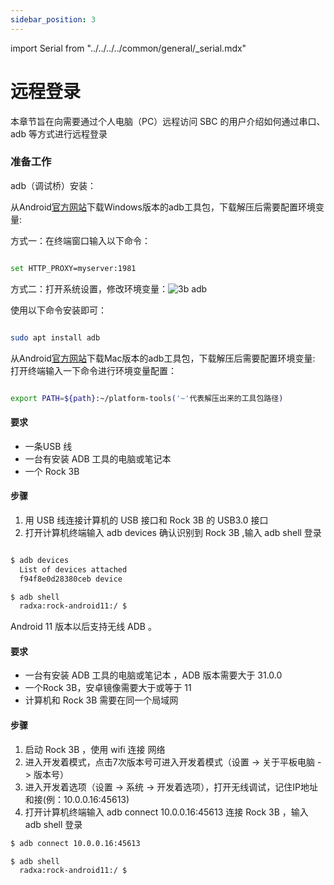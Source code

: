 ```yaml
---
sidebar_position: 3
---
```


import Serial from "../../../../common/general/\_serial.mdx"

# 远程登录

本章节旨在向需要通过个人电脑（PC）远程访问 SBC 的用户介绍如何通过串口、adb 等方式进行远程登录

<Tabs queryString="target">

<TabItem value="serial" label="串口登录">

<Serial platform="rk" model="3b"/>

</TabItem>

<TabItem value="adb" label="adb登录">

### 准备工作

adb（调试桥）安装：

<Tabs queryString="target">

<TabItem value="adb_windows" label="Windows">

从Android[官方网站](https://source.android.com/docs/setup/build/adb)下载Windows版本的adb工具包，下载解压后需要配置环境变量:

方式一：在终端窗口输入以下命令：

```bash

set HTTP_PROXY=myserver:1981

```

方式二：打开系统设置，修改环境变量：![3b adb](/img/nx5/adb_config.webp)

</TabItem>

<TabItem value="adb_linux" label="Linux">

使用以下命令安装即可：

```bash

sudo apt install adb

```

</TabItem>

<TabItem value="adb_mac" label="Mac">

从Android[官方网站](https://source.android.com/docs/setup/build/adb)下载Mac版本的adb工具包，下载解压后需要配置环境变量:
打开终端输入一下命令进行环境变量配置：

```bash

export PATH=${path}:~/platform-tools('~'代表解压出来的工具包路径)

```

</TabItem>

</Tabs>

<Tabs queryString="target">

<TabItem value="wired_adb" label="有线登录">

#### 要求

- 一条USB 线
- 一台有安装 ADB 工具的电脑或笔记本
- 一个 Rock 3B

#### 步骤

1. 用 USB 线连接计算机的 USB 接口和 Rock 3B 的 USB3.0 接口
2. 打开计算机终端输入 adb devices 确认识别到 Rock 3B ,输入 adb shell 登录

```bash

$ adb devices
  List of devices attached
  f94f8e0d28380ceb device

$ adb shell
  radxa:rock-android11:/ $

```

</TabItem>

<TabItem value="wireless_adb" label="无线登录">

Android 11 版本以后支持无线 ADB 。

#### 要求

- 一台有安装 ADB 工具的电脑或笔记本 ，ADB 版本需要大于 31.0.0
- 一个Rock 3B，安卓镜像需要大于或等于 11
- 计算机和 Rock 3B 需要在同一个局域网

#### 步骤

1. 启动 Rock 3B ，使用 wifi 连接 网络
2. 进入开发着模式，点击7次版本号可进入开发着模式（设置 -> 关于平板电脑 -> 版本号）
3. 进入开发着选项（设置 -> 系统 -> 开发着选项），打开无线调试，记住IP地址和接(例：10.0.0.16:45613)
4. 打开计算机终端输入 adb connect 10.0.0.16:45613 连接 Rock 3B ，输入 adb shell 登录

```bash
$ adb connect 10.0.0.16:45613

$ adb shell
  radxa:rock-android11:/ $
```

</TabItem>

</Tabs>

</TabItem>

</Tabs>
